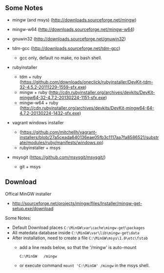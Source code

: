 Some Notes
----------

  * mingw (and msys) (http://downloads.sourceforge.net/mingw)
  * mingw-w64 (http://downloads.sourceforge.net/mingw-w64)
  * gnuwin32 (http://downloads.sourceforge.net/gnuwin32)
  
  * tdm-gcc (http://downloads.sourceforge.net/tdm-gcc)
    - gcc only, default no make, no bash shell.

  * rubyinstaller
    - tdm + ruby (https://github.com/downloads/oneclick/rubyinstaller/DevKit-tdm-32-4.5.2-20111229-1559-sfx.exe)
    - mingw + ruby (http://cdn.rubyinstaller.org/archives/devkits/DevKit-mingw64-32-4.7.2-20130224-1151-sfx.exe)
    - mingw-w64 + ruby (http://cdn.rubyinstaller.org/archives/devkits/DevKit-mingw64-64-4.7.2-20130224-1432-sfx.exe)

  * vagrant windows installer 
    - (https://github.com/mitchellh/vagrant-installers/blob/27a5ceada640136eae05fb3c1117aa7fa8586521/substrate/modules/ruby/manifests/windows.pp)
    - rubyinstaller + msys

  * msysgit (https://github.com/msysgit/msysgit/)
    - git + msys

Download
--------

Offical MinGW installer

  * http://sourceforge.net/projects/mingw/files/Installer/mingw-get-setup.exe/download

Some Notes:
  
  * Default Download places `C:\MinGW\var\cache\mingw-get\packages`
  * All matedata database inside `C:\MinGW\var\lib\mingw-get\data`
  * After installation, need to create a file `C:\MinGW\msys\1.0\etc\fstab`
    - add a line reads below, so that the '/mingw' is auto-mount

      ```
      C:\MinGW   /mingw
      ```
    
    - or execute command `mount 'C:\MinGW' /mingw` in the msys shell.  
